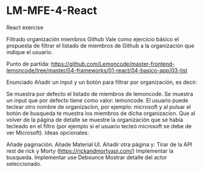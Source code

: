 # LM-MFE-4-React
React exercise

Filtrado organización miembros Github
Vale como ejercicio básico el propuesta de filtrar el listado de miembros de Github a la organización que indique el usuario.

Punto de partida: https://github.com/Lemoncode/master-frontend-lemoncode/tree/master/04-frameworks/01-react/04-basico-app/03-list

Enunciado
Añadir un input y un botón para filtrar por organización, es decir:

Se muestra por defecto el listado de miembros de lemoncode.
Se muestra un input que por defecto tiene como valor: lemoncode.
El usuario puede teclear otro nombre de organizacíon, por ejemplo: microsoft y al pulsar el botón de busqueda te muestra los miembros de dicha organizacíon.
Que al volver de la página de detalle se muestre la organización que se había tecleado en el filtro (por ejemplo si el usuario tecleó microsoft se debe de ver Microsoft).
Ideas opcionales:

Añade paginación.
Añade Material UI.
Añadir otra página y:
Tirar de la API rest de rick y Morty (https://rickandmortyapi.com/)
Implementar la busqueda.
Implementar use Debounce
Mostrar detalle del actor seleccionado.
